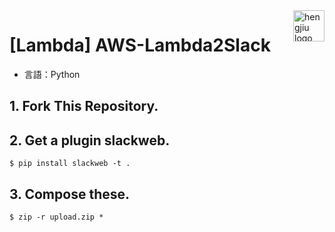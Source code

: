 <a href="https://www.hengjiu.jp">
    <img src="https://www.hengjiu.jp/img/retina/header_logo@2x.jpg" alt="hengjiu logo" title="hengjiu" align="right" height="50" />
</a>

# [Lambda] AWS-Lambda2Slack

- 言語：Python

## 1. Fork This Repository.

## 2. Get a plugin slackweb.

`$ pip install slackweb -t .`

## 3. Compose these.

`$ zip -r upload.zip *`

